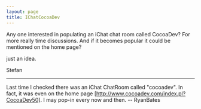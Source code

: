 ```yaml
---
layout: page
title: IChatCocoaDev
---
```


Any one interested in populating an iChat chat room  called CocoaDev? For more really time discussions. And if it becomes popular it could be mentioned on the home page?

just an idea.

Stefan

----

Last time I checked there was an iChat ChatRoom called "cocoadev". In fact, it was even on the home page [http://www.cocoadev.com/index.pl?CocoaDev50]. I may pop-in every now and then. -- RyanBates

